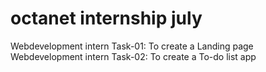 #  octanet internship  july

Webdevelopment intern Task-01: To create a  Landing page 
Webdevelopment intern Task-02: To create a To-do list app
